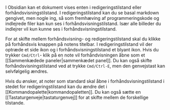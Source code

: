 I Obsidian kan et dokument vises enten i redigeringstilstand eller forhåndsvisningstilstand. I redigeringstilstand kan du se basal markdown gengivet, men nogle ing, så som fremhæving af programmeringskode og indlejrede filer kan kun ses i forhåndsvisningstilstand. Især alle billeder du indlejrer vil kun kunne ses i forhåndsvisningstilstand.

For at skifte mellem forhåndsvisning- og redigeringstilstand skal du klikke på forhåndsvis knappen på notens titelbar. I redigeringstilstand vil der optræde et side ikon og i forhåndsvisningstilstand et blyant ikon. Hvis du trykker `Cmd/Ctrl`- klik på en note vil forhåndvisningen åbne som et [[Sammenkædede paneler|sammenkædet panel]]. Du kan også skifte forhåndsvisningstilstand ved at trykke `Cmd/Ctrl-E`, men den genvejstast kan selvfølgelig ændres.

Hvis du ønsker, at noter som standard skal åbne i forhåndsvisningstilstand i stedet for redigeringstilstand kan du ændre det i [[Kommandopalette|kommandopaletten]]. Du kan også sætte en [[Tastaturgenveje|tastaturgenvej]] for at skifte mellem de forskellige tilstande.
